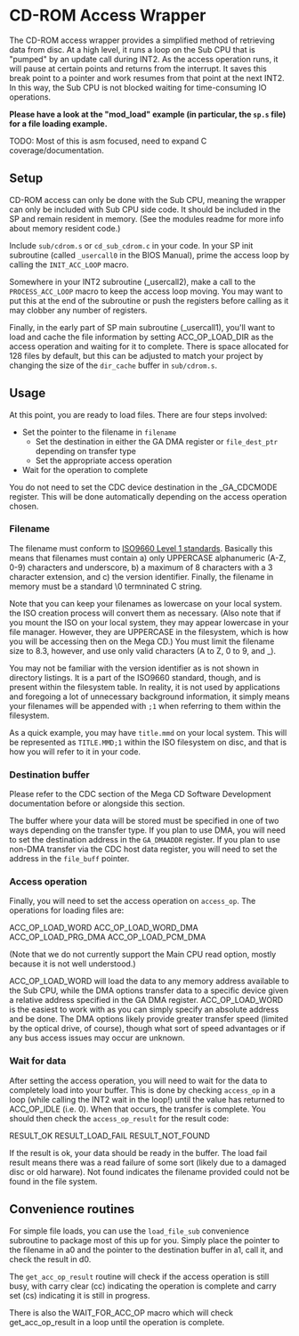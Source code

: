 
# CD-ROM Access Wrapper
The CD-ROM access wrapper provides a simplified method of retrieving data from disc. At a high level, it runs a loop on the Sub CPU that is "pumped" by an update call during INT2. As the access operation runs, it will pause at certain points and returns from the interrupt. It saves this break point to a pointer and work resumes from that point at the next INT2. In this way, the Sub CPU is not blocked waiting for time-consuming IO operations.

**Please have a look at the "mod_load" example (in particular, the `sp.s` file) for a file loading example.**

TODO: Most of this is asm focused, need to expand C coverage/documentation.

## Setup
CD-ROM access can only be done with the Sub CPU, meaning the wrapper can only be included with Sub CPU side code. It should be included in the SP and remain resident in memory. (See the modules readme for more info about memory resident code.)

Include `sub/cdrom.s` or `cd_sub_cdrom.c` in your code. In your SP init subroutine (called `_usercall0` in the BIOS Manual), prime the access loop by calling the `INIT_ACC_LOOP` macro.

Somewhere in your INT2 subroutine (_usercall2), make a call to the `PROCESS_ACC_LOOP` macro to keep the access loop moving. You may want to put this at the end of the subroutine or push the registers before calling as it may clobber any number of registers.

Finally, in the early part of SP main subroutine (_usercall1), you'll want to load and cache the file information by setting ACC_OP_LOAD_DIR as the access operation and waiting for it to complete. There is space allocated for 128 files by default, but this can be adjusted to match your project by changing the size of the `dir_cache` buffer in `sub/cdrom.s`.

## Usage
At this point, you are ready to load files. There are four steps involved:
  - Set the pointer to the filename in `filename`
	- Set the destination in either the GA DMA register or `file_dest_ptr` depending on transfer type
	- Set the appropriate access operation
  - Wait for the operation to complete

You do not need to set the CDC device destination in the _GA_CDCMODE register. This will be done automatically depending on the access operation chosen.

### Filename
The filename must conform to [ISO9660 Level 1 standards](https://wiki.osdev.org/ISO_9660#Filenames). Basically this means that filenames must contain a) only UPPERCASE alphanumeric (A-Z, 0-9) characters and underscore, b) a maximum of 8 characters with a 3 character extension, and c) the version identifier. Finally, the filename in memory must be a standard \0 termninated C string.

Note that you can keep your filenames as lowercase on your local system. the ISO creation process will convert them as necessary. (Also note that if you mount the ISO on your local system, they may appear lowercase in your file manager. However, they are UPPERCASE in the filesystem, which is how you will be accessing then on the Mega CD.) You must limit the filename size to 8.3, however, and use only valid characters (A to Z, 0 to 9, and _).

You may not be familiar with the version identifier as is not shown in directory listings. It is a part of the ISO9660 standard, though, and is present within the filesystem table. In reality, it is not used by applications and foregoing a lot of unnecessary background information, it simply means your filenames will be appended with `;1` when referring to them within the filesystem.

As a quick example, you may have `title.mmd` on your local system. This will be represented as `TITLE.MMD;1` within the ISO filesystem on disc, and that is how you will refer to it in your code.

### Destination buffer
Please refer to the CDC section of the Mega CD Software Development documentation before or alongside this section.

The buffer where your data will be stored must be specified in one of two ways depending on the transfer type. If you plan to use DMA, you will need to set the destination address in the `GA_DMAADDR` register. If you plan to use non-DMA transfer via the CDC host data register, you will need to set the address in the `file_buff` pointer.

### Access operation
Finally, you will need to set the access operation on `access_op`. The operations for loading files are:

  ACC_OP_LOAD_WORD
  ACC_OP_LOAD_WORD_DMA
  ACC_OP_LOAD_PRG_DMA
  ACC_OP_LOAD_PCM_DMA

(Note that we do not currently support the Main CPU read option, mostly because it is not well understood.)

ACC_OP_LOAD_WORD will load the data to any memory address available to the Sub CPU, while the DMA options transfer data to a specific device given a relative address specified in the GA DMA register. ACC_OP_LOAD_WORD is the easiest to work with as you can simply specify an absolute address and be done. The DMA options likely provide greater transfer speed (limited by the optical drive, of course), though what sort of speed advantages or if any bus access issues may occur are unknown.

### Wait for data
After setting the access operation, you will need to wait for the data to completely load into your buffer. This is done by checking `access_op` in a loop (while calling the INT2 wait in the loop!) until the value has returned to ACC_OP_IDLE (i.e. 0). When that occurs, the transfer is complete. You should then check the `access_op_result` for the result code:

  RESULT_OK
	RESULT_LOAD_FAIL
	RESULT_NOT_FOUND

If the result is ok, your data should be ready in the buffer. The load fail result means there was a read failure of some sort (likely due to a damaged disc or old harware). Not found indicates the filename provided could not be found in the file system.

## Convenience routines
For simple file loads, you can use the `load_file_sub` convenience subroutine to package most of this up for you. Simply place the pointer to the filename in a0 and the pointer to the destination buffer in a1, call it, and check the result in d0.

The `get_acc_op_result` routine will check if the access operation is still busy, with carry clear (cc) indicating the operation is complete and carry set (cs) indicating it is still in progress.

There is also the WAIT_FOR_ACC_OP macro which will check get_acc_op_result in a loop until the operation is complete.

